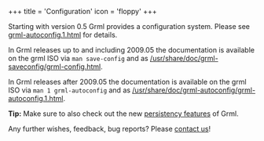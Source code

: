 +++
title = 'Configuration'
icon = 'floppy'
+++

Starting with version 0.5 Grml provides a configuration system.
Please see [grml-autoconfig.1.html](grml-autoconfig.1.html) for details.

In Grml releases up to and including 2009.05 the documentation is available on the
grml ISO via `man save-config` and as
[/usr/share/doc/grml-saveconfig/grml-config.html](file:///usr/share/doc/grml-saveconfig/grml-config.html).

In Grml releases after 2009.05 the documentation is available on the
grml ISO via `man 1 grml-autoconfig` and as
[/usr/share/doc/grml-autoconfig/grml-autoconfig.1.html](file:///usr/share/doc/grml-autoconfig/grml-autoconfig.1.html).

**Tip:** Make sure to also check out the new [persistency features](https://github.com/grml/grml/wiki/persistency) of Grml.

Any further wishes, feedback, bug reports? Please [contact us](/contact/)!
